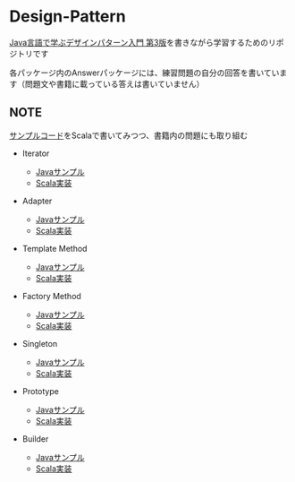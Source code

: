 # Design-Pattern
[Java言語で学ぶデザインパターン入門 第3版](https://www.hyuki.com/dp/)を書きながら学習するためのリポジトリです

各パッケージ内のAnswerパッケージには、練習問題の自分の回答を書いています（問題文や書籍に載っている答えは書いていません）

## NOTE
[サンプルコード](https://github.com/Kanta715/design-pattern/tree/main/java-sample/src)をScalaで書いてみつつ、書籍内の問題にも取り組む

- Iterator
  - [Javaサンプル](https://github.com/Kanta715/design-pattern/tree/main/java-sample/src/Iterator)
  - [Scala実装](https://github.com/Kanta715/design-pattern/tree/main/src/main/scala/Iterator)

- Adapter
  - [Javaサンプル](https://github.com/Kanta715/design-pattern/tree/main/java-sample/src/Adapter)
  - [Scala実装](https://github.com/Kanta715/design-pattern/tree/main/src/main/scala/Adapter)

- Template Method
  - [Javaサンプル](https://github.com/Kanta715/design-pattern/tree/main/java-sample/src/TemplateMethod)
  - [Scala実装](https://github.com/Kanta715/design-pattern/tree/main/src/main/scala/TemplateMethod)

- Factory Method
  - [Javaサンプル](https://github.com/Kanta715/design-pattern/tree/main/java-sample/src/FactoryMethod)
  - [Scala実装](https://github.com/Kanta715/design-pattern/tree/main/src/main/scala/FactoryMethod)

- Singleton
  - [Javaサンプル](https://github.com/Kanta715/design-pattern/tree/main/java-sample/src/Singleton)
  - [Scala実装](https://github.com/Kanta715/design-pattern/tree/main/src/main/scala/Singleton)

- Prototype
  - [Javaサンプル](https://github.com/Kanta715/design-pattern/tree/main/java-sample/src/Prototype)
  - [Scala実装](https://github.com/Kanta715/design-pattern/tree/main/src/main/scala/Prototype)

- Builder
  - [Javaサンプル](https://github.com/Kanta715/design-pattern/tree/main/java-sample/src/Builder)
  - [Scala実装](https://github.com/Kanta715/design-pattern/tree/main/src/main/scala/Builder)

